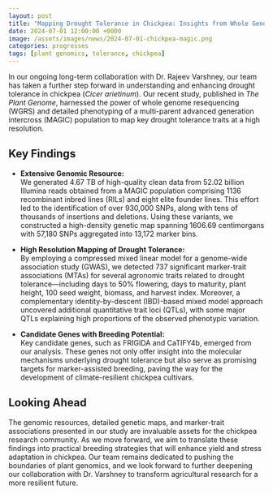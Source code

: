 ```yaml
---
layout: post
title: "Mapping Drought Tolerance in Chickpea: Insights from Whole Genome Resequencing of a MAGIC Population"
date: 2024-07-01 12:00:00 +0000
image: /assets/images/news/2024-07-01-chickpea-magic.png
categories: progresses
tags: [plant genomics, tolerance, chickpea]
---
```



In our ongoing long-term collaboration with Dr. Rajeev Varshney, our team has taken a further step forward in understanding and enhancing drought tolerance in chickpea (*Cicer arietinum*). Our recent study, published in *The Plant Genome*, harnessed the power of whole genome resequencing (WGRS) and detailed phenotyping of a multi-parent advanced generation intercross (MAGIC) population to map key drought tolerance traits at a high resolution.

## Key Findings

- **Extensive Genomic Resource:**  
  We generated 4.67 TB of high-quality clean data from 52.02 billion Illumina reads obtained from a MAGIC population comprising 1136 recombinant inbred lines (RILs) and eight elite founder lines. This effort led to the identification of over 930,000 SNPs, along with tens of thousands of insertions and deletions. Using these variants, we constructed a high-density genetic map spanning 1606.69 centimorgans with 57,180 SNPs aggregated into 13,172 marker bins.

- **High Resolution Mapping of Drought Tolerance:**  
  By employing a compressed mixed linear model for a genome-wide association study (GWAS), we detected 737 significant marker-trait associations (MTAs) for several agronomic traits related to drought tolerance—including days to 50% flowering, days to maturity, plant height, 100 seed weight, biomass, and harvest index. Moreover, a complementary identity-by-descent (IBD)-based mixed model approach uncovered additional quantitative trait loci (QTLs), with some major QTLs explaining high proportions of the observed phenotypic variation.

- **Candidate Genes with Breeding Potential:**  
  Key candidate genes, such as FRIGIDA and CaTIFY4b, emerged from our analysis. These genes not only offer insight into the molecular mechanisms underlying drought tolerance but also serve as promising targets for marker-assisted breeding, paving the way for the development of climate-resilient chickpea cultivars.


## Looking Ahead

The genomic resources, detailed genetic maps, and marker-trait associations presented in our study are invaluable assets for the chickpea research community. As we move forward, we aim to translate these findings into practical breeding strategies that will enhance yield and stress adaptation in chickpea. Our team remains dedicated to pushing the boundaries of plant genomics, and we look forward to further deepening our collaboration with Dr. Varshney to transform agricultural research for a more resilient future.
